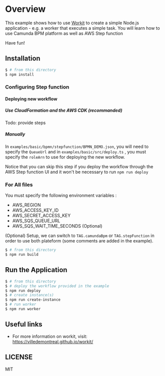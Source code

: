 # Overview

This example shows how to use [Workit](https://villedemontreal.github.io/workit/) to create a simple Node.js application - e.g. a worker that executes a simple task. You will learn how to use Camunda BPM platform as well as AWS Step function

Have fun!

## Installation

```sh
$ # from this directory
$ npm install
```

### Configuring Step function

#### Deploying new workflow

##### Use CloudFormation and the AWS CDK (recommanded)

Todo: provide steps

##### Manually

In `examples/basic/bpmn/stepfunction/BPMN_DEMO.json`, you will need to specify the `QueueUrl` and in `examples/basic/src/deploy.ts` , you must specify the `roleArn` to use for deploying the new workflow.

Notice that you can skip this step if you deploy the workflow through the AWS Step function UI and it won't be necessary to run `npm run deploy`

### For All files

You must specify the following environment variables :

- AWS_REGION
- AWS_ACCESS_KEY_ID
- AWS_SECRET_ACCESS_KEY
- AWS_SQS_QUEUE_URL
- AWS_SQS_WAIT_TIME_SECONDS (Optional)

(Optional) Setup, we can switch to `TAG.camundaBpm` or `TAG.stepFunction` in order to use both plateform (some comments are added in the example).

```sh
$ # from this directory
$ npm run build
```

## Run the Application

```sh
$ # from this directory
$ # deploy the workflow provided in the example
$ npm run deploy
$ # create instance(s)
$ npm run create-instance
$ # run worker
$ npm run worker
```

## Useful links
- For more information on workit, visit: <https://villedemontreal.github.io/workit/>

## LICENSE

MIT
